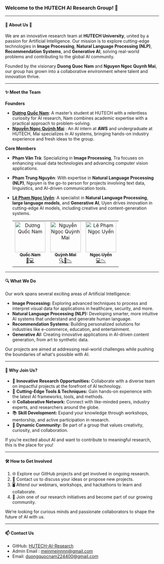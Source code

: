 ### Welcome to the **HUTECH AI Research Group**! 🚀

---

#### 🌟 **About Us** 🌟

We are an innovative research team at **HUTECH University**, united by a passion for Artificial Intelligence. Our mission is to explore cutting-edge technologies in **Image Processing**, **Natural Language Processing (NLP)**, **Recommendation Systems**, and **Generative AI**, solving real-world problems and contributing to the global AI community.

Founded by the visionary **Duong Quoc Nam** and **Nguyen Ngoc Quynh Mai**, our group has grown into a collaborative environment where talent and innovation thrive.

---

#### ✨ **Meet the Team**

**Founders**

- **[Dương Quốc Nam](https://github.com/qoucname2202)**: A master’s student at HUTECH with a relentless curiosity for AI research, Nam combines academic expertise with a practical approach to problem-solving.
- **[Nguyễn Ngọc Quỳnh Mai](https://github.com/just-mein)** : An AI intern at **AWS** and undergraduate at HUTECH, Mai specializes in AI systems, bringing hands-on industry experience and fresh ideas to the group.

**Core Members**

- **Phạm Văn Trà**: Specializing in **Image Processing**, Tra focuses on enhancing visual data technologies and advancing computer vision applications.
- **Phạm Trung Nguyên**: With expertise in **Natural Language Processing (NLP)**, Nguyen is the go-to person for projects involving text data, linguistics, and AI-driven communication tools.
- **[Lê Phạm Ngọc Uyển](https://github.com/ngcuyen)**: A specialist in **Natural Language Processing**, **large language models**, and **Generative AI**, Uyen drives innovation in cutting-edge AI models, including creative and content-generation systems.

  <table align="center">
    <tbody>
  		<tr>
  			<td align="center"><a href="https://github.com/qoucname2202"><img src="https://avatars.githubusercontent.com/qoucname2202" width="100px;" alt="Dương Quốc Nam"/><br/><sub><b>Quốc Nam</b></sub></a><br/><a href="https://github.com/qoucname2202" title="Document">📝</a><a href="https://github.com/qoucname2202" title="Code">💻</a></td>
  			<td align="center"><a href="https://github.com/just-mein"><img src="https://avatars.githubusercontent.com/just-mein" width="100px;" alt="Nguyễn Ngọc Quỳnh Mai"/><br/><sub><b>Quỳnh Mai</b></sub></a><br/><a href="https://github.com/just-mein" title="Test">🔍</a><a href="https://github.com/just-mein" title="AI">🤖</a><a href="https://github.com/just-mein" title="Analysis">📉</a></td>
  			<td align="center"><a href="https://github.com/ngcuyen"><img src="https://avatars.githubusercontent.com/ngcuyen" width="100px;" alt="Lê Phạm Ngọc Uyển" /><br/><sub><b>Ngọc Uyển</b></sub></a><br/><a href="https://github.com/ngcuyen" title="Code">💻</a><a href="https://github.com/ngcuyen" title="Analysis">📉</a></td>
  		</tr>
  	</tbody>
  </table>

---

#### 🔍 **What We Do**

Our work spans several exciting areas of Artificial Intelligence:

- **Image Processing:** Exploring advanced techniques to process and interpret visual data for applications in healthcare, security, and more.
- **Natural Language Processing (NLP):** Developing smarter, more intuitive AI systems that understand and generate human language.
- **Recommendation Systems:** Building personalized solutions for industries like e-commerce, education, and entertainment.
- **Generative AI:** Creating innovative applications in AI-driven content generation, from art to synthetic data.

Our projects are aimed at addressing real-world challenges while pushing the boundaries of what's possible with AI.

---

#### 🤝 **Why Join Us?**

- 🧠 **Innovative Research Opportunities:** Collaborate with a diverse team on impactful projects at the forefront of AI technology.
- 🚀 **Cutting-Edge Tools & Techniques:** Gain hands-on experience with the latest AI frameworks, tools, and methods.
- 🌐 **Collaborative Network:** Connect with like-minded peers, industry experts, and researchers around the globe.
- 📚 **Skill Development:** Expand your knowledge through workshops, mentorship, and active participation in research.
- 🎉 **Dynamic Community:** Be part of a group that values creativity, curiosity, and collaboration.

If you’re excited about AI and want to contribute to meaningful research, this is the place for you!

---

#### 🛠️ **How to Get Involved**

1. 🌐 Explore our GitHub projects and get involved in ongoing research.
2. 📩 Contact us to discuss your ideas or propose new projects.
3. 🖥️ Attend our webinars, workshops, and hackathons to learn and collaborate.
4. 🤝 Join one of our research initiatives and become part of our growing community.

We’re looking for curious minds and passionate collaborators to shape the future of AI with us.

---

#### 📫 **Contact Us**

- GitHub: [HUTECH-AI-Research](https://github.com/hutech-ai-research)
- Admin Email : [meinmeinnnn@gmail.com](mailto:meinmeinnnn@gmail.com)
- Email: [duongquocnam224400@gmail.com](mailto:duongquocnam224400@gmail.com)
